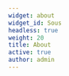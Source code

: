 ```yaml
---
widget: about
widget_id: Sous
headless: true
weight: 20
title: About
active: true
author: admin
---
```

